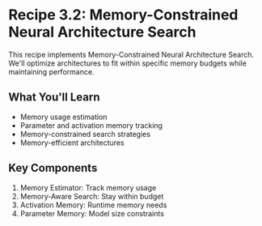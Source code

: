 # Recipe 3.2: Memory-Constrained Neural Architecture Search

This recipe implements Memory-Constrained Neural Architecture Search. We'll optimize architectures to fit within specific memory budgets while maintaining performance.

## What You'll Learn
- Memory usage estimation
- Parameter and activation memory tracking
- Memory-constrained search strategies
- Memory-efficient architectures

## Key Components
1. Memory Estimator: Track memory usage
2. Memory-Aware Search: Stay within budget
3. Activation Memory: Runtime memory needs
4. Parameter Memory: Model size constraints

